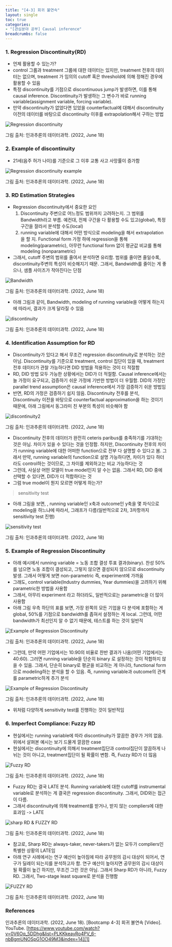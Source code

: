 ```yaml
---
title: "[4-3] 회귀 불연속"
layout: single
toc: true
categories: 
- "[관심분야 공부] Causal inference"
breadcrumbs: false
---
```


### 1. Regression Discontinuity(RD)
* 언제 활용할 수 있는가? 
 * control 그룹과 treatment 그룹에 대한 데이터는 있지만, treatment 전후의 데이터는 없으며, treatment 가 임의의 cutoff 혹은 threshold에 의해 정해진 경우에 활용할 수 있음
* 특정 discontinuity를 기점으로 discontinuous jump가 발생하면, 이를 통해 causal inference. Discontinuity가 발생하는 그 변수가 바로 running variable(assignment variable, forcing variable). 
* 만약 discontinuity가 없었다면 있었을 counterfactual에 대해서 discontinuity이전의 데이터를 바탕으로 discontinuity 이후를 extrapolation해서 구하는 방법  
<p><img src="/assets/images/rd.png" title="Regression discontinuity"/></p>
그림 출처: 인과추론의 데이터과학. (2022, June 18) 

### 2. Example of discontinuity 
* 21세(음주 허가 나이)를 기준으로 그 이후 교통 사고 사망률이 증가함  
<p><img src="/assets/images/rd_example.png" title="Regression discontinuity example"/></p>
그림 출처: 인과추론의 데이터과학. (2022, June 18) 

### 3. RD Estimation Strategies
* Regression discontinuity에서 중요한 요인
    1. Discontinuity 주변으로 어느정도 범위까지 고려하는지. 그 범위를 Bandwidth라고 부름. 예컨대, 전체 구간을 다 활용할 수도 있고(global), 특정 구간을 잘라서 분석할 수도(local)
    2. running variable에 대해서 어떤 방식으로 modeling을 해서 extrapolation을 할 지. Functional form 가정 하에 regression을 통해 modeling(parametric), 아무런 functional form 없이 평균값 비교를 통해 modeling (nonparametric)
* 그래서, cutoff 주변의 범위를 줄여서 분석하면 유리함. 범위를 줄이면 줄일수록, discontinuity주변의 특성이 비슷해지기 때문. 그래서, Bandwidth를 줄이는 게 좋으나, 샘플 사이즈가 작아진다는 단점  
<p><img src="/assets/images/Bandwidth.png" title="Bandwidth"/></p>
그림 출처: 인과추론의 데이터과학. (2022, June 18) 

* 아래 그림과 같이, Bandwidth, modeling of running variable을 어떻게 하는지에 따라서, 결과가 크게 달라질 수 있음  
<p><img src="/assets/images/discontinuity.png" title="discontinuity"/></p>
그림 출처: 인과추론의 데이터과학. (2022, June 18) 

### 4. Identification Assumption for RD

* Discontinuity가 있다고 해서 무조건 regression discontinuity로 분석하는 것은 아님. Discontinuity를 기준으로 treatment, control 집단이 있을 때, treatment 전후 데이터가 관찰 가능하다면 DID 방법을 적용하는 것이 더 적절함
* RD, DID 방법 모두 가능한 상황에서는 DID가 더 적절함. Causal inference에서는 늘 가정이 요구되고, 검증하기 쉬운 가정에 기반한 방법이 더 우월함. DID의 가정인 parallel trend assumption은 causal inference에서 가장 검증하기 쉬운 방법임
* 반면, RD의 가정은 검증하기 쉽지 않음. Discontinuity 전후를 분석, Discontinuity 이전을 바탕으로 counterfactual approximation을 하는 것이기 때문에, 아래 그림에서 동그라미 친 부분의 특성이 비슷해야 함  
<p><img src="/assets/images/discontinuity2.png" title="discontinuity2"/></p>
그림 출처: 인과추론의 데이터과학. (2022, June 18)  

* Discontinuity 전후의 데이터가 완전히 ceteris paribus를 충족하기를 기대하는 것은 아님. 차이가 있을 수 있다는 것을 인정함. 하지만, Discontinuity 전후의 차이가 running variable에 대한 어떠한 function으로 전부 다 설명할 수 있다고 봄. 그래서 만약, running variable의 function으로 설명 가능하다면, 차이가 있다 하더라도 control하는 것이므로, 그 차이를 제외하고는 비교 가능하다는 것
* 그런데, 사실상 어떤 모델이 true model인지 알 수는 없음. 그래서 RD, DID 중에 선택할 수 있다면, DID가 더 적합하다는 것 
* 그럼 true model이 뭔지 모르면 어떻게 하는가? 
> sensitivity test

* 아래 그림을 보면, , running variable인 x축과 outcome인 y축을 몇 차식으로 modeling을 하느냐에 따라서, 그래프가 다름(일반적으로 2차, 3차항까지 sensitivity test 진행)  
<p><img src="/assets/images/sensitivity_test.png" title="sensitivity test"/></p>
그림 출처: 인과추론의 데이터과학. (2022, June 18)  

### 5. Example of Regression Discontinuity 
* 아래 예시에서 running variable = 노동 조합 결성 투표 결과(binary). 찬성 50%를 넘으면 노동 조합이 결성되고, 그렇지 않으면 결성되지 않으므로 discontinuity 발생.  그래서 어떻게 보면 non-parametric 즉, experiment에 가까움 
* 그래도, control variable(Industry dummies, Year dummies)을 고려하기 위해 parametric한 방법을 사용함
* 그래서, 아무리 experiment 라고 하더라도, 일반적으로는 parametric을 더 많이 사용함
* 아래 그림 우측 하단의 표를 보면, 가장 왼쪽의 모든 기업을 다 분석에 포함하는 게 global,  50%를 기점으로 bandwidth를 좁혀서 설정하는 게 local. 그런데, 어떤 bandwidth가 최선인지 알 수 없기 때문에, 테스트를 하는 것이 일반적  
<p><img src="/assets/images/discontinuity_ex.png" title="Example of Regression Discontinuity"/></p>
그림 출처: 인과추론의 데이터과학. (2022, June 18) 

* 그런데, 만약 어떤 기업에서는 10:90의 비율로 찬반 결과가 나옴(어떤 기업에서는 40:60). 그러면 running variable을 단순히 binary 로 설정하는 것이 적합하지 않을 수 있음. 그래서, 단순히 binary로 평균을 비교하는 게 아니라, functional form으로 modeling하는 분석을 할 수 있음. 즉, running variable과 outcome의 관계를 parametric하게 추가 분석  
<p><img src="/assets/images/discontinuity_ex2.png" title="Example of Regression Discontinuity"/></p>
그림 출처: 인과추론의 데이터과학. (2022, June 18) 

* 위처럼 다양하게 sensitivity test를 진행하는 것이 일반적임

### 6. Imperfect Compliance: Fuzzy RD
* 현실에서는 running variable에 따라 discontinuity가 깔끔한 경우가 거의 없음. 위에서 살펴본 예시는 보기 드물게 깔끔한 case 
* 현실에서는 discontinuity에 의해서 treatment집단과 control집단이 깔끔하게 나뉘는 것이 아니고, treatment집단이 될 확률이 변함. 즉, Fuzzy RD가 더 많음  
<p><img src="/assets/images/fuzzy rd.png" title="Fuzzy RD"/></p>
그림 출처: 인과추론의 데이터과학. (2022, June 18) 

* Fuzzy RD는 결국 LATE 분석. Running variable에 대한 cutoff를 instrumental variable로 분석하는 게 결국은 regression discontinuity. 그래서, DID와는 접근이 다름. 
* 그래서 discontinuity에 의해 treatment를 받거나, 받지 않는 compliers에 대한 효과임 -> LATE  
<p><img src="/assets/images/sharp RD.png" title="sharp RD & FUZZY RD"/></p>
그림 출처: 인과추론의 데이터과학. (2022, June 18) 

* 참고로, Sharp RD는 always-taker, never-takers가 없는 모두가 compliers인 특별한 상황의 LATE임
* 아래 연구 사례에서는 연구 예산이 높아짐에 따라 공무원의 감시 대상이 되어서, 연구가 딜레이 되는지를 분석하고자 함. 연구 예산이 높아지면 공무원의 감시 대상이 될 확률이 높긴 하지만, 무조건 그런 것은 아님. 그래서 Sharp RD가 아니라, Fuzzy RD. 그래서, Two-stage least square로 분석을 진행함  
<p><img src="/assets/images/FUZZY_2SLS.png" title="FUZZY RD"/></p>
그림 출처: 인과추론의 데이터과학. (2022, June 18) 

### References 
인과추론의 데이터과학. (2022, June 18). [Bootcamp 4-3] 회귀 불연속 [Video]. YouTube. [https://www.youtube.com/watch?v=0V6Oq_5DDhg&list=PLKKkeayRo4PV_6-nbBgmUNOSpG1OO49M3&index=14][1]

[1]: https://www.youtube.com/watch?v=0V6Oq_5DDhg&list=PLKKkeayRo4PV_6-nbBgmUNOSpG1OO49M3&index=14
